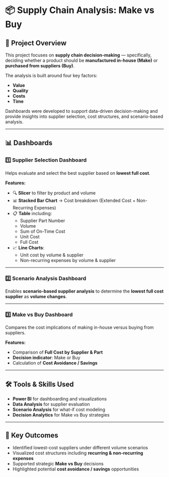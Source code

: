 # 📦 Supply Chain Analysis: Make vs Buy

## 📖 Project Overview
This project focuses on **supply chain decision-making** — specifically, deciding whether a product should be **manufactured in-house (Make)** or **purchased from suppliers (Buy)**.  

The analysis is built around four key factors:
- **Value**
- **Quality**
- **Costs**
- **Time**

Dashboards were developed to support data-driven decision-making and provide insights into supplier selection, cost structures, and scenario-based analysis.

---

## 📊 Dashboards

### 1️⃣ Supplier Selection Dashboard
Helps evaluate and select the best supplier based on **lowest full cost**.

**Features:**
- 🔍 **Slicer** to filter by product and volume  
- 📊 **Stacked Bar Chart** → Cost breakdown (Extended Cost + Non-Recurring Expenses)  
- 📋 **Table** including:  
  - Supplier Part Number  
  - Volume  
  - Sum of On-Time Cost  
  - Unit Cost  
  - Full Cost  
- 📈 **Line Charts**:  
  - Unit cost by volume & supplier  
  - Non-recurring expenses by volume & supplier  

---

### 2️⃣ Scenario Analysis Dashboard
Enables **scenario-based supplier analysis** to determine the **lowest full cost supplier** as **volume changes**.

---

### 3️⃣ Make vs Buy Dashboard
Compares the cost implications of making in-house versus buying from suppliers.

**Features:**
- Comparison of **Full Cost by Supplier & Part**  
- **Decision indicator**: Make or Buy  
- Calculation of **Cost Avoidance / Savings**  

---

## 🛠 Tools & Skills Used
- **Power BI** for dashboarding and visualizations  
- **Data Analysis** for supplier evaluation  
- **Scenario Analysis** for what-if cost modeling  
- **Decision Analytics** for Make vs Buy strategies  

---

## 🚀 Key Outcomes
- Identified lowest-cost suppliers under different volume scenarios  
- Visualized cost structures including **recurring & non-recurring expenses**  
- Supported strategic **Make vs Buy** decisions  
- Highlighted potential **cost avoidance / savings** opportunities 
